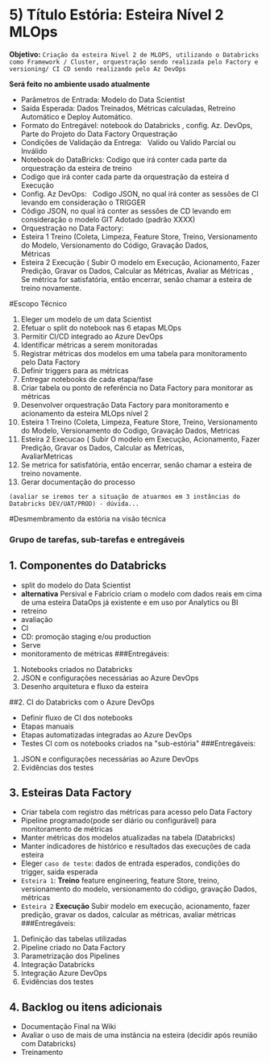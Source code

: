 # 5) Título Estória:  Esteira Nível 2 MLOps

**Objetivo:** `Criação da esteira Nivel 2 de MLOPS, utilizando o Databricks como Framework / Cluster, orquestração sendo realizada pelo Factory e versioning/ CI CD sendo realizando pelo Az DevOps` 

**Será feito no ambiente usado atualmente**

- Parâmetros de Entrada: Modelo do Data Scientist
- Saída Esperada: Dados Treinados, Métricas calculadas, Retreino Automático e Deploy Automático.
- Formato do Entregável: notebook do Databricks , config. Az. DevOps, Parte do Projeto do Data Factory Orquestração 
- Condições de Validação da Entrega:   Valido ou Valido Parcial ou Inválido       
- Notebook do DataBricks: Codigo que irá conter cada parte da orquestração da esteira de treino                      
- Codigo que irá conter cada parte da orquestração da esteira d Execução
- Config. Az DevOps:   Codigo JSON, no qual irá conter as sessões de CI levando em consideração o TRIGGER                              
- Código JSON, no qual irá conter as sessões de CD levando em consideração o modelo GIT Adotado (padrão XXXX)                           
- Orquestração no Data Factory:             
- Esteira 1 Treino (Coleta, Limpeza, Feature Store, Treino, Versionamento do Modelo, Versionamento do Código, Gravação Dados, Métricas                                                 
- Esteira 2 Execução ( Subir O modelo em Execução, Acionamento, Fazer Predição, Gravar os Dados, Calcular as Métricas, Avaliar as Métricas , Se métrica for satisfatória, então encerrar, senão chamar a esteira de treino novamente.


#Escopo Técnico

1. Eleger um modelo de um data Scientist
1. Efetuar o split do notebook nas 6 etapas MLOps
1. Permitir CI/CD integrado ao Azure DevOps
1. Identificar métricas a serem monitoradas
1. Registrar métricas dos modelos em uma tabela para monitoramento pelo Data Factory
1. Definir triggers para as métricas
1. Entregar notebooks de cada etapa/fase
1. Criar tabela ou ponto de referência no Data Factory para monitorar as métricas
1. Desenvolver orquestração Data Factory para monitoramento e acionamento da esteira MLOps nível 2
1. Esteira 1 Treino (Coleta, Limpeza, Feature Store, Treino, Versionamento do Modelo, Versionamento do Codigo, Gravação Dados, Metricas
1. Esteira 2 Execucao ( Subir O modelo em Execução, Acionamento, Fazer Predição, Gravar os Dados, Calcular as Metricas, AvaliarMetricas                                                      
1. Se metrica for satisfatória, então encerrar, senão chamar a esteira de treino novamente.
1. Gerar documentação do processo


`(avaliar se iremos ter a situação de atuarmos em 3 instâncias do Databricks DEV/UAT/PROD) - dúvida...`

#Desmembramento da estória na visão técnica
### Grupo de tarefas, sub-tarefas e entregáveis

## 1. Componentes do Databricks

- split do modelo do Data Scientist
- **alternativa** Persival e Fabricio criam o modelo com dados reais em cima de uma esteira DataOps já existente e em uso por Analytics ou BI
- retreino
- avaliação
- CI
- CD: promoção staging e/ou production
- Serve 
- monitoramento de métricas
###Entregáveis:
1. Notebooks criados no Databricks
1. JSON e configurações necessárias ao Azure DevOps
1. Desenho arquitetura e fluxo da esteira

##2. CI do Databricks com o Azure DevOps

- Definir fluxo de CI dos notebooks
- Etapas manuais
- Etapas automatizadas integradas ao Azure DevOps
- Testes CI com os notebooks criados na "sub-estória"
###Entregáveis:
1. JSON e configurações necessárias ao Azure DevOps 
1. Evidências dos testes

## 3. Esteiras Data Factory
- Criar tabela com registro das métricas para acesso pelo Data Factory
- Pipeline programado(pode ser diário ou configurável) para monitoramento de métricas
- Manter métricas dos modelos atualizadas na tabela (Databricks)
- Manter indicadores de histórico e resultados das execuções de cada esteira
- Eleger `caso de teste`: dados de entrada esperados, condições do trigger, saida esperada
- `Esteira 1`: **Treino** feature engineering, feature Store, treino, versionamento do modelo, versionamento do código, gravação Dados, métricas
- `Esteira 2` **Execução** Subir modelo em execução, acionamento, fazer predição, gravar os dados, calcular as métricas, avaliar métricas
###Entregáveis:
1. Definição das tabelas utilizadas
1. Pipeline criado no Data Factory
1. Parametrização dos Pipelines
1. Integração Databricks
1. Integração Azure DevOps
1. Evidências dos testes         
                           
              
## 4. Backlog ou itens adicionais
-  Documentação Final na Wiki
- Avaliar o uso de mais de uma instância na esteira (decidir após reunião com Databricks)
- Treinamento